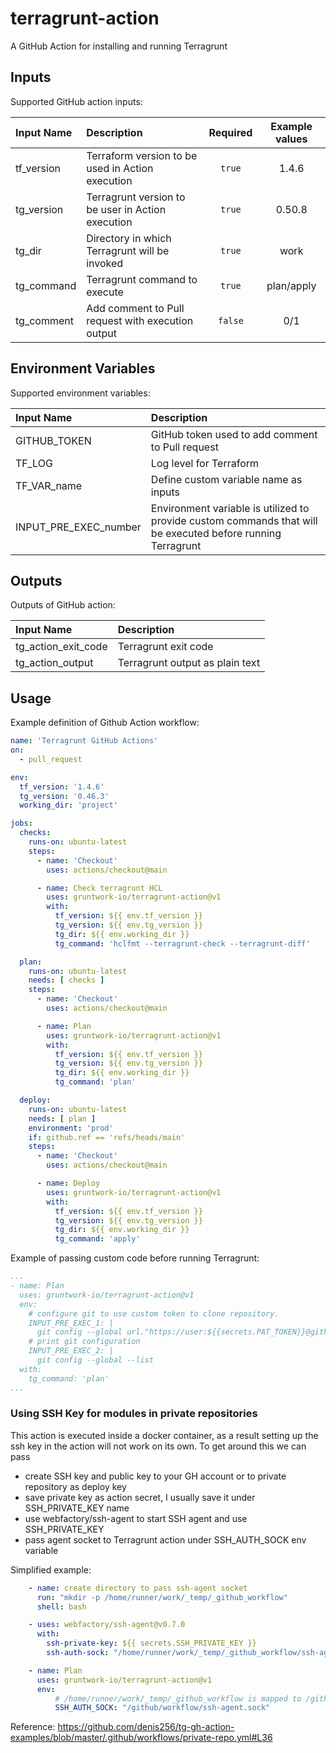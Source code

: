# terragrunt-action

A GitHub Action for installing and running Terragrunt

## Inputs

Supported GitHub action inputs:

| Input Name | Description                                       | Required | Example values |
|:-----------|:--------------------------------------------------|:--------:|:--------------:|
| tf_version | Terraform version to be used in Action execution  |  `true`  |     1.4.6      | 
| tg_version | Terragrunt version to be user in Action execution |  `true`  |     0.50.8     |
| tg_dir     | Directory in which Terragrunt will be invoked     |  `true`  |      work      |
| tg_command | Terragrunt command to execute                     |  `true`  |   plan/apply   |
| tg_comment | Add comment to Pull request with execution output | `false`  |      0/1       |

## Environment Variables

Supported environment variables:

| Input Name            | Description                                                                                                 | 
|:----------------------|:------------------------------------------------------------------------------------------------------------|
| GITHUB_TOKEN          | GitHub token used to add comment to Pull request                                                            |
| TF_LOG                | Log level for Terraform                                                                                     |
| TF_VAR_name           | Define custom variable name as inputs                                                                       |
| INPUT_PRE_EXEC_number | Environment variable is utilized to provide custom commands that will be executed before running Terragrunt |

## Outputs

Outputs of GitHub action:

| Input Name          | Description                     |
|:--------------------|:--------------------------------|
| tg_action_exit_code | Terragrunt exit code            |
| tg_action_output    | Terragrunt output as plain text |

## Usage

Example definition of Github Action workflow:

```yaml
name: 'Terragrunt GitHub Actions'
on:
  - pull_request

env:
  tf_version: '1.4.6'
  tg_version: '0.46.3'
  working_dir: 'project'

jobs:
  checks:
    runs-on: ubuntu-latest
    steps:
      - name: 'Checkout'
        uses: actions/checkout@main

      - name: Check terragrunt HCL
        uses: gruntwork-io/terragrunt-action@v1
        with:
          tf_version: ${{ env.tf_version }}
          tg_version: ${{ env.tg_version }}
          tg_dir: ${{ env.working_dir }}
          tg_command: 'hclfmt --terragrunt-check --terragrunt-diff'

  plan:
    runs-on: ubuntu-latest
    needs: [ checks ]
    steps:
      - name: 'Checkout'
        uses: actions/checkout@main

      - name: Plan
        uses: gruntwork-io/terragrunt-action@v1
        with:
          tf_version: ${{ env.tf_version }}
          tg_version: ${{ env.tg_version }}
          tg_dir: ${{ env.working_dir }}
          tg_command: 'plan'

  deploy:
    runs-on: ubuntu-latest
    needs: [ plan ]
    environment: 'prod'
    if: github.ref == 'refs/heads/main'
    steps:
      - name: 'Checkout'
        uses: actions/checkout@main

      - name: Deploy
        uses: gruntwork-io/terragrunt-action@v1
        with:
          tf_version: ${{ env.tf_version }}
          tg_version: ${{ env.tg_version }}
          tg_dir: ${{ env.working_dir }}
          tg_command: 'apply'
```

Example of passing custom code before running Terragrunt:

```yaml
...
- name: Plan
  uses: gruntwork-io/terragrunt-action@v1
  env:
    # configure git to use custom token to clone repository.
    INPUT_PRE_EXEC_1: |
      git config --global url."https://user:${{secrets.PAT_TOKEN}}@github.com".insteadOf "https://github.com"
    # print git configuration
    INPUT_PRE_EXEC_2: |
      git config --global --list
  with:
    tg_command: 'plan'
...
```

### Using SSH Key for modules in private repositories
This action is executed inside a docker container, as a result setting up the ssh key in the action will not work on 
its own.  To get around this we can pass 

- create SSH key and public key to your GH account or to private repository as deploy key
- save private key as action secret, I usually save it under SSH_PRIVATE_KEY name
- use webfactory/ssh-agent to start SSH agent and use SSH_PRIVATE_KEY
- pass agent socket to Terragrunt action under SSH_AUTH_SOCK env variable

Simplified example:

``` yaml
    - name: create directory to pass ssh-agent socket
      run: "mkdir -p /home/runner/work/_temp/_github_workflow"
      shell: bash

    - uses: webfactory/ssh-agent@v0.7.0
      with:
        ssh-private-key: ${{ secrets.SSH_PRIVATE_KEY }}
        ssh-auth-sock: "/home/runner/work/_temp/_github_workflow/ssh-agent.sock"

    - name: Plan
      uses: gruntwork-io/terragrunt-action@v1
      env:
          # /home/runner/work/_temp/_github_workflow is mapped to /github/workflow during action execution, so we pass different path
          SSH_AUTH_SOCK: "/github/workflow/ssh-agent.sock"
```

Reference:
https://github.com/denis256/tg-gh-action-examples/blob/master/.github/workflows/private-repo.yml#L36
